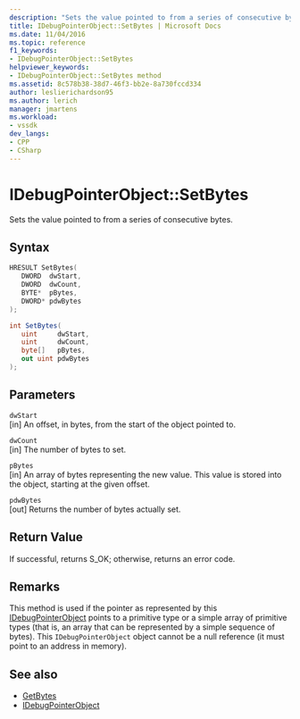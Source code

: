 ```yaml
---
description: "Sets the value pointed to from a series of consecutive bytes."
title: IDebugPointerObject::SetBytes | Microsoft Docs
ms.date: 11/04/2016
ms.topic: reference
f1_keywords:
- IDebugPointerObject::SetBytes
helpviewer_keywords:
- IDebugPointerObject::SetBytes method
ms.assetid: 8c578b38-38d7-46f3-bb2e-8a730fccd334
author: leslierichardson95
ms.author: lerich
manager: jmartens
ms.workload:
- vssdk
dev_langs:
- CPP
- CSharp
---
```

# IDebugPointerObject::SetBytes
Sets the value pointed to from a series of consecutive bytes.

## Syntax

```cpp
HRESULT SetBytes( 
   DWORD  dwStart,
   DWORD  dwCount,
   BYTE*  pBytes,
   DWORD* pdwBytes
);
```

```csharp
int SetBytes(
   uint     dwStart,
   uint     dwCount,
   byte[]   pBytes,
   out uint pdwBytes
);
```

## Parameters
`dwStart`\
[in] An offset, in bytes, from the start of the object pointed to.

`dwCount`\
[in] The number of bytes to set.

`pBytes`\
[in] An array of bytes representing the new value. This value is stored into the object, starting at the given offset.

`pdwBytes`\
[out] Returns the number of bytes actually set.

## Return Value
 If successful, returns S_OK; otherwise, returns an error code.

## Remarks
 This method is used if the pointer as represented by this [IDebugPointerObject](../../../extensibility/debugger/reference/idebugpointerobject.md) points to a primitive type or a simple array of primitive types (that is, an array that can be represented by a simple sequence of bytes). This `IDebugPointerObject` object cannot be a null reference (it must point to an address in memory).

## See also
- [GetBytes](../../../extensibility/debugger/reference/idebugpointerobject-getbytes.md)
- [IDebugPointerObject](../../../extensibility/debugger/reference/idebugpointerobject.md)
